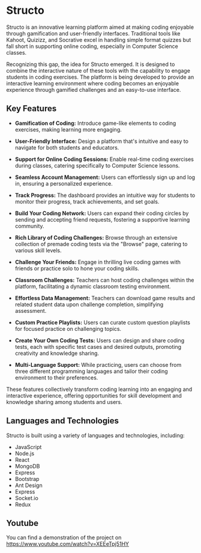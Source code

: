 # Structo

Structo is an innovative learning platform aimed at making coding enjoyable through gamification and user-friendly interfaces. Traditional tools like Kahoot, Quizizz, and Socrative excel in handling simple format quizzes but fall short in supporting online coding, especially in Computer Science classes.

Recognizing this gap, the idea for Structo emerged. It is designed to combine the interactive nature of these tools with the capability to engage students in coding exercises. The platform is being developed to provide an interactive learning environment where coding becomes an enjoyable experience through gamified challenges and an easy-to-use interface.

## Key Features

- **Gamification of Coding:** Introduce game-like elements to coding exercises, making learning more engaging.
- **User-Friendly Interface:** Design a platform that's intuitive and easy to navigate for both students and educators.
- **Support for Online Coding Sessions:** Enable real-time coding exercises during classes, catering specifically to Computer Science lessons.

- **Seamless Account Management:** Users can effortlessly sign up and log in, ensuring a personalized experience.
- **Track Progress:** The dashboard provides an intuitive way for students to monitor their progress, track achievements, and set goals.
- **Build Your Coding Network:** Users can expand their coding circles by sending and accepting friend requests, fostering a supportive learning community.
- **Rich Library of Coding Challenges:** Browse through an extensive collection of premade coding tests via the "Browse" page, catering to various skill levels.
- **Challenge Your Friends:** Engage in thrilling live coding games with friends or practice solo to hone your coding skills.
- **Classroom Challenges:** Teachers can host coding challenges within the platform, facilitating a dynamic classroom testing environment.
- **Effortless Data Management:** Teachers can download game results and related student data upon challenge completion, simplifying assessment.
- **Custom Practice Playlists:** Users can curate custom question playlists for focused practice on challenging topics.
- **Create Your Own Coding Tests:** Users can design and share coding tests, each with specific test cases and desired outputs, promoting creativity and knowledge sharing.
- **Multi-Language Support:** While practicing, users can choose from three different programming languages and tailor their coding environment to their preferences.

These features collectively transform coding learning into an engaging and interactive experience, offering opportunities for skill development and knowledge sharing among students and users.

## Languages and Technologies

Structo is built using a variety of languages and technologies, including:

- JavaScript
- Node.js
- React
- MongoDB
- Express
- Bootstrap
- Ant Design
- Express
- Socket.io
- Redux

## Youtube
You can find a demonstration of the project on https://www.youtube.com/watch?v=XEEeTpj51HY


